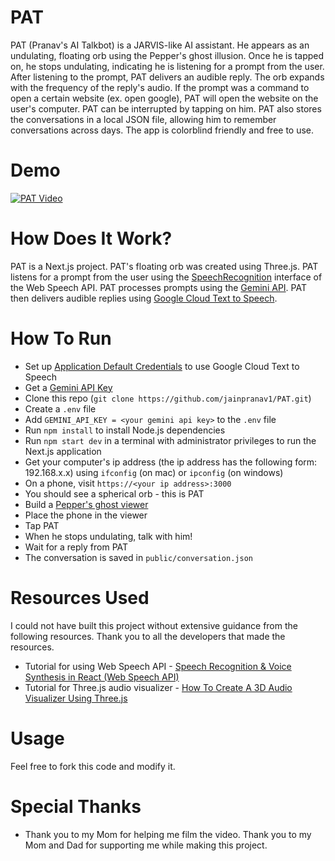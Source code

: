 # PAT

PAT (Pranav's AI Talkbot) is a JARVIS-like AI assistant. He appears as an undulating, floating orb using the Pepper's ghost illusion. Once he is tapped on, he stops undulating, indicating he is listening for a prompt from the user. After listening to the prompt, PAT delivers an audible reply. The orb expands with the frequency of the reply's audio. If the prompt was a command to open a certain website (ex. open google), PAT will open the website on the user's computer. PAT can be interrupted by tapping on him. PAT also stores the conversations in a local JSON file, allowing him to remember conversations across days. The app is colorblind friendly and free to use.

# Demo

[![PAT Video](https://img.youtube.com/vi/_JdgnBJxhuc/0.jpg)](https://www.youtube.com/watch?v=_JdgnBJxhuc)

# How Does It Work?

PAT is a Next.js project. PAT's floating orb was created using Three.js. PAT listens for a prompt from the user using the [SpeechRecognition](https://developer.mozilla.org/en-US/docs/Web/API/SpeechRecognition) interface of the Web Speech API. PAT processes prompts using the [Gemini API](https://ai.google.dev/gemini-api). PAT then delivers audible replies using [Google Cloud Text to Speech](https://cloud.google.com/text-to-speech?hl=en).

# How To Run

- Set up [Application Default Credentials](https://cloud.google.com/text-to-speech/docs/libraries#authentication) to use Google Cloud Text to Speech
- Get a [Gemini API Key](https://ai.google.dev/gemini-api/docs/api-key)
- Clone this repo (`git clone https://github.com/jainpranav1/PAT.git`)
- Create a `.env` file
- Add `GEMINI_API_KEY = <your gemini api key>` to the `.env` file
- Run `npm install` to install Node.js dependencies
- Run `npm start dev` in a terminal with administrator privileges to run the Next.js application
- Get your computer's ip address (the ip address has the following form: 192.168.x.x) using `ifconfig` (on mac) or `ipconfig` (on windows)
- On a phone, visit `https://<your ip address>:3000`
- You should see a spherical orb - this is PAT
- Build a [Pepper's ghost viewer](https://www.youtube.com/watch?v=IIaZr31pptY)
- Place the phone in the viewer
- Tap PAT
- When he stops undulating, talk with him!
- Wait for a reply from PAT
- The conversation is saved in `public/conversation.json`

# Resources Used

I could not have built this project without extensive guidance from the following resources. Thank you to all the developers that made the resources.

- Tutorial for using Web Speech API - [Speech Recognition & Voice Synthesis in React (Web Speech API)
  ](https://www.youtube.com/watch?v=JFfCDvKiJqU)
- Tutorial for Three.js audio visualizer - [How To Create A 3D Audio Visualizer Using Three.js
  ](https://www.youtube.com/watch?v=qDIF2z_VtHs)

# Usage

Feel free to fork this code and modify it.

# Special Thanks

- Thank you to my Mom for helping me film the video. Thank you to my Mom and Dad for supporting me while making this project.
